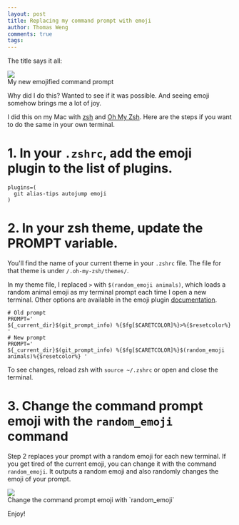 ```yaml
---
layout: post
title: Replacing my command prompt with emoji
author: Thomas Weng
comments: true
tags:
---
```


The title says it all:
<div class="cntr">
  <img src="../assets/19-11-15_1.png" />
  <div class="caption">
    My new emojified command prompt
  </div>
</div>

Why did I do this? Wanted to see if it was possible. And seeing emoji somehow brings me a lot of joy.

I did this on my Mac with [zsh](https://www.zsh.org/) and [Oh My Zsh](https://ohmyz.sh/). Here are the steps if you want to do the same in your own terminal.

# 1. In your `.zshrc`, add the emoji plugin to the list of plugins. 
```
plugins=(
  git alias-tips autojump emoji
)
```

# 2. In your zsh theme, update the PROMPT variable. 

You'll find the name of your current theme in your `.zshrc` file. The file for that theme is under `/.oh-my-zsh/themes/`. 

In my theme file, I replaced `>` with `$(random_emoji animals)`, which loads a random animal emoji as my terminal prompt each time I open a new terminal. Other options are available in the emoji plugin [documentation](https://github.com/robbyrussell/oh-my-zsh/tree/master/plugins/emoji).

```
# Old prompt
PROMPT='
${_current_dir}$(git_prompt_info) %{$fg[$CARETCOLOR]%}>%{$resetcolor%} '
# New prompt
PROMPT='
${_current_dir}$(git_prompt_info) %{$fg[$CARETCOLOR]%}$(random_emoji animals)%{$resetcolor%} '
```

To see changes, reload zsh with `source ~/.zshrc` or open and close the terminal.

# 3. Change the command prompt emoji with the `random_emoji` command

Step 2 replaces your prompt with a random emoji for each new terminal. If you get tired of the current emoji, you can change it with the command `random_emoji`. It outputs a random emoji and also randomly changes the emoji of your prompt.

<div class="cntr">
  <img src="../assets/19-11-15_2.png" />
  <div class="caption">
    Change the command prompt emoji with `random_emoji`
  </div>
</div>

Enjoy!